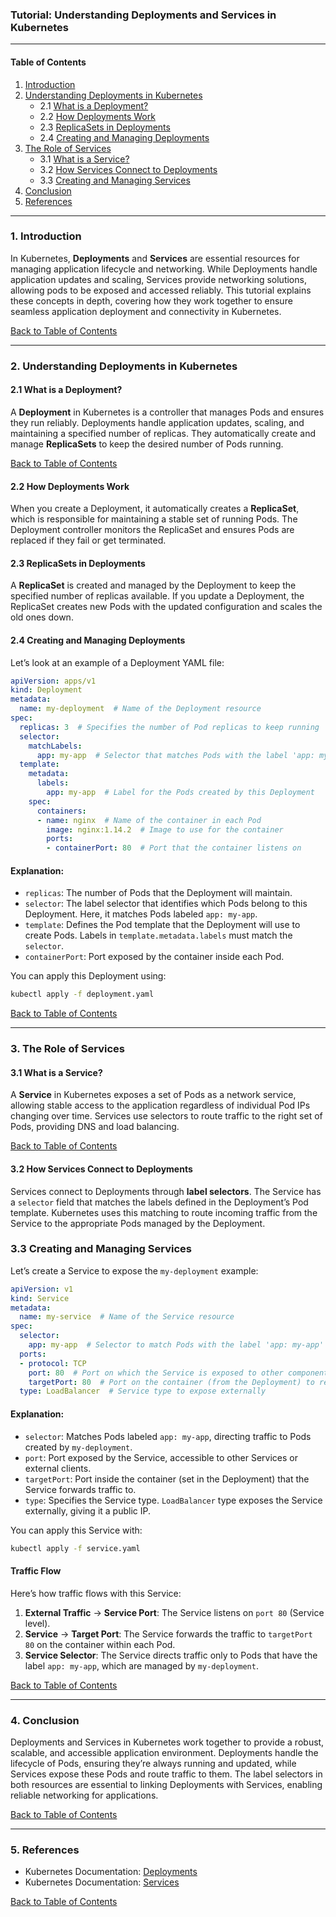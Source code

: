 ### Tutorial: Understanding Deployments and Services in Kubernetes

---

#### **Table of Contents**

1. [Introduction](#1-introduction)
2. [Understanding Deployments in Kubernetes](#2-understanding-deployments-in-kubernetes)
   - 2.1 [What is a Deployment?](#21-what-is-a-deployment)
   - 2.2 [How Deployments Work](#22-how-deployments-work)
   - 2.3 [ReplicaSets in Deployments](#23-replicasets-in-deployments)
   - 2.4 [Creating and Managing Deployments](#24-creating-and-managing-deployments)
3. [The Role of Services](#3-the-role-of-services)
   - 3.1 [What is a Service?](#31-what-is-a-service)
   - 3.2 [How Services Connect to Deployments](#32-how-services-connect-to-deployments)
   - 3.3 [Creating and Managing Services](#33-creating-and-managing-services)
4. [Conclusion](#4-conclusion)
5. [References](#5-references)

---

### 1. Introduction

In Kubernetes, **Deployments** and **Services** are essential resources for managing application lifecycle and networking. While Deployments handle application updates and scaling, Services provide networking solutions, allowing pods to be exposed and accessed reliably. This tutorial explains these concepts in depth, covering how they work together to ensure seamless application deployment and connectivity in Kubernetes.

[Back to Table of Contents](#table-of-contents)

---

### 2. Understanding Deployments in Kubernetes

#### 2.1 What is a Deployment?

A **Deployment** in Kubernetes is a controller that manages Pods and ensures they run reliably. Deployments handle application updates, scaling, and maintaining a specified number of replicas. They automatically create and manage **ReplicaSets** to keep the desired number of Pods running.

[Back to Table of Contents](#table-of-contents)

#### 2.2 How Deployments Work

When you create a Deployment, it automatically creates a **ReplicaSet**, which is responsible for maintaining a stable set of running Pods. The Deployment controller monitors the ReplicaSet and ensures Pods are replaced if they fail or get terminated.

#### 2.3 ReplicaSets in Deployments

A **ReplicaSet** is created and managed by the Deployment to keep the specified number of replicas available. If you update a Deployment, the ReplicaSet creates new Pods with the updated configuration and scales the old ones down.

#### 2.4 Creating and Managing Deployments

Let’s look at an example of a Deployment YAML file:

```yaml
apiVersion: apps/v1
kind: Deployment
metadata:
  name: my-deployment  # Name of the Deployment resource
spec:
  replicas: 3  # Specifies the number of Pod replicas to keep running
  selector:
    matchLabels:
      app: my-app  # Selector that matches Pods with the label 'app: my-app'
  template:
    metadata:
      labels:
        app: my-app  # Label for the Pods created by this Deployment
    spec:
      containers:
      - name: nginx  # Name of the container in each Pod
        image: nginx:1.14.2  # Image to use for the container
        ports:
        - containerPort: 80  # Port that the container listens on
```

#### Explanation:

- `replicas`: The number of Pods that the Deployment will maintain.
- `selector`: The label selector that identifies which Pods belong to this Deployment. Here, it matches Pods labeled `app: my-app`.
- `template`: Defines the Pod template that the Deployment will use to create Pods. Labels in `template.metadata.labels` must match the `selector`.
- `containerPort`: Port exposed by the container inside each Pod.

You can apply this Deployment using:

```bash
kubectl apply -f deployment.yaml
```

[Back to Table of Contents](#table-of-contents)

---

### 3. The Role of Services

#### 3.1 What is a Service?

A **Service** in Kubernetes exposes a set of Pods as a network service, allowing stable access to the application regardless of individual Pod IPs changing over time. Services use selectors to route traffic to the right set of Pods, providing DNS and load balancing.

[Back to Table of Contents](#table-of-contents)

#### 3.2 How Services Connect to Deployments

Services connect to Deployments through **label selectors**. The Service has a `selector` field that matches the labels defined in the Deployment’s Pod template. Kubernetes uses this matching to route incoming traffic from the Service to the appropriate Pods managed by the Deployment.

### 3.3 Creating and Managing Services

Let’s create a Service to expose the `my-deployment` example:

```yaml
apiVersion: v1
kind: Service
metadata:
  name: my-service  # Name of the Service resource
spec:
  selector:
    app: my-app  # Selector to match Pods with the label 'app: my-app'
  ports:
  - protocol: TCP
    port: 80  # Port on which the Service is exposed to other components
    targetPort: 80  # Port on the container (from the Deployment) to receive traffic
  type: LoadBalancer  # Service type to expose externally
```

#### Explanation:

- `selector`: Matches Pods labeled `app: my-app`, directing traffic to Pods created by `my-deployment`.
- `port`: Port exposed by the Service, accessible to other Services or external clients.
- `targetPort`: Port inside the container (set in the Deployment) that the Service forwards traffic to.
- `type`: Specifies the Service type. `LoadBalancer` type exposes the Service externally, giving it a public IP.

You can apply this Service with:

```bash
kubectl apply -f service.yaml
```

#### Traffic Flow

Here’s how traffic flows with this Service:

1. **External Traffic** → **Service Port**: The Service listens on `port 80` (Service level).
2. **Service** → **Target Port**: The Service forwards the traffic to `targetPort 80` on the container within each Pod.
3. **Service Selector**: The Service directs traffic only to Pods that have the label `app: my-app`, which are managed by `my-deployment`.

[Back to Table of Contents](#table-of-contents)

---

### 4. Conclusion

Deployments and Services in Kubernetes work together to provide a robust, scalable, and accessible application environment. Deployments handle the lifecycle of Pods, ensuring they’re always running and updated, while Services expose these Pods and route traffic to them. The label selectors in both resources are essential to linking Deployments with Services, enabling reliable networking for applications.

[Back to Table of Contents](#table-of-contents)

---

### 5. References

- Kubernetes Documentation: [Deployments](https://kubernetes.io/docs/concepts/workloads/controllers/deployment/)
- Kubernetes Documentation: [Services](https://kubernetes.io/docs/concepts/services-networking/service/)

[Back to Table of Contents](#table-of-contents)
